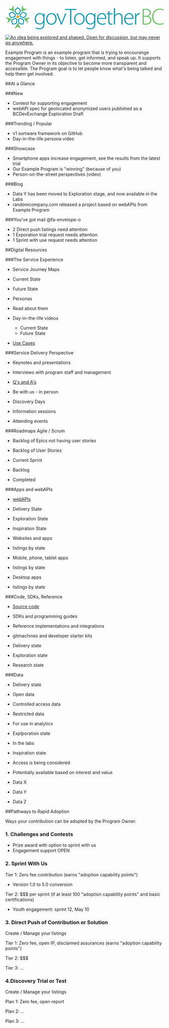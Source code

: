 <!--- 
# Header 1 text will be used for the project title
text following will be rendered as normal text paragraph
## Header 2 text will show as Section Headers (which contain groupings of Header 3's
text following will be rendered as normal text paragraph
### Header 3 text will show as Sub-Section Headers
text following will be rendered as normal text paragraph
---> 

![logo](https://raw.githubusercontent.com/BCDevExchange/BCDevExchange-Programs/master/Logos/govtogetherbc.png)


<a rel="Inspiration" href="https://github.com/BCDevExchange/docs/blob/master/discussion/projectstates.md"><img alt="An idea being explored and shaped. Open for discussion, but may never go anywhere." style="border-width:0" src="http://bcdevexchange.org/badge/1.svg" title="An idea being explored and shaped. Open for discussion, but may never go anywhere." /></a> 


Example Program is an example program that is trying to encourange engagement with things - to listen, get informed, and speak up. It supports the Program Owner in its objective to become more transparent and accessible. The Program goal is to let people know what's being talked and help them get involved.

##At a Glance
<!--- this contains all of the stuff on the first page, dashboard / roll up information --->

<!---[row start]---> 

<!---[col start]--->

###New
- Contest for supporting engagement
- webAPI spec for geolocated anonymized users published as a BCDevExchange Exploration Draft 

<!---[col end]--->

<!---[col start]--->

###Trending / Popular
- v1 sortware framework on GitHub
- Day-in-the-life persona video

<!---[col end]--->

<!---[col start]--->

###Showcase
- Smartphone apps increase engagement, see the results from the latest trial
- Our Example Program is "winning" (because of you)
- Person-on-the-street perspectives (video)

<!---[col end]--->

<!---[row end]--->

<!---[row start]--->

<!---[col start]--->

###Blog
- Data Y has been moved to Exploration stage, and now available in the Labs
- randomcompany.com released a project based on webAPIs from Example Program

<!---[col end]--->

<!---[col start]--->

###You've got mail @fa-envelope-o
- 2 Direct push listings need attention
- 1 Exporation trial request needs attention
- 1 Sprint with use request needs attention

<!---[col end]--->

<!---[col end]--->

<!---[col start]--->

<!---[row end]--->

##Digital Resources
<!--- this is the main part of the page. --->

<!---[row start]--->  

<!---[col start]--->

###The Service Experience
- Service Journey Maps
 - Current State
 - Future State

- Personas
 - Read about them
 - Day-in-the-life videos
    - Current State
    - Future State

- [Use Cases](https://bcdevexchange.org/#/projects)

<!---[col end]--->

<!---[col start]--->

###Service Delivery Perspective

- Keynotes and presentations

- Interviews with program staff and management
 
- [Q's and A's](http://blog.data.gov.bc.ca/)

- Be with us - in person
 - Discovery Days
 - Information sessions
 - Attending events

<!---[col end]--->

<!---[col start]--->

###Roadmaps
Agile / Scrum
- Backlog of Epics not having user stories

- Backlog of User Stories
 - Current Sprint
 - Backlog
 - Completed

<!---[col end]--->

<!---[row end]---> 

<!---[row start]--->

<!---[col start]--->

###Apps and webAPIs
- [webAPIs](https://bcdevexchange.org/#/resources)
 - Delivery State 
 - Exploration State
 - Inspiration State

- Websites and apps
 - listings by state

- Mobile, phone, tablet apps
 - listings by state
 
- Desktop apps
 - listings by state

<!---[col end]--->

<!---[col start]--->

###Code, SDKs, Reference
- [Source code](https://github.com/BCDevExchange)
- SDKs and programming guides
- Reference implementations and integrations

- gitmachines and developer starter kits

- Delivery state
- Exploration state
- Research state

<!---[col end]--->

<!---[col start]--->

###Data 
- Delivery state
 - Open data
 - Controlled access data
 - Restricted data
 - For use in analytics

- Explporation state
 - In the labs

- Inspiration state
 - Access is being considered

- Potentially available based on interest and value
 - Data X
 - Data Y
 - Data Z

<!---[col end]--->

<!---[row end]---> 

##Pathways to Rapid Adoption

Ways your contribution can be adopted by the Program Owner.
<!--- there's some stuff here that appears somewhat boiler plate in nature. we might want to explore how we could reference boiler plate content separately, such as hardcoded HTML, or linking to content hosted on BCDevExchange.org --->

<!---[row start]---> 

<!---[col start]--->

### 1. Challenges and Contests
- Prize award with option to sprint with us
 - Engagement support OPEN

### 2. Sprint With Us
Tier 1: Zero fee contribution (earns "adoption capability points")
 - Version 1.0 to 5.0 conversion

Tier 2: $$$ per sprint (if at least 100 "adoption capability points" and basic certifications)
 - Youth engagement: sprint 12, May 10

<!---[col end]--->

<!---[col start]--->

### 3. Direct Push of Contribution or Solution
Create / Manage your listings

Tier 1: Zero fee, open IP, disclaimed assurances (earns "adoption capability points")

Tier 2: $$$

Tier 3: ...

### 4.Discovery Trial or Test
Create / Manage your listings

Plan 1: Zero fee, open report

Plan 2: ...

Plan 3: ...

<!---[col end]--->

<!---[row end]---> 






 
















